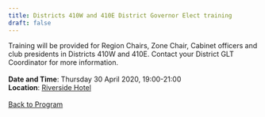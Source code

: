 ```yaml
---
title: Districts 410W and 410E District Governor Elect training
draft: false
---
```


Training will be provided for Region Chairs, Zone Chair, Cabinet officers and club presidents in Districts 410W and 410E. Contact your District GLT Coordinator for more information.
\
\
**Date and Time**: Thursday 30 April 2020, 19:00-21:00 \
**Location**: [Riverside Hotel](/venue)
\
\
[Back to Program](/program)
